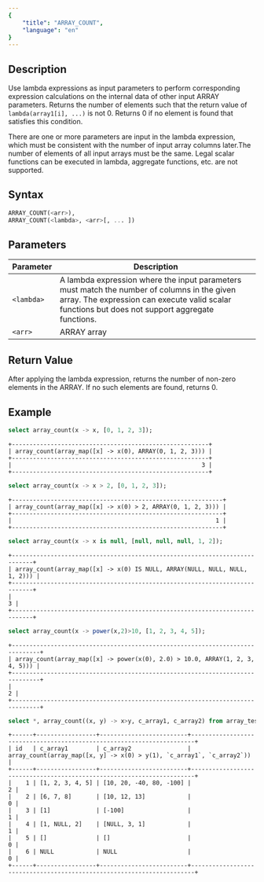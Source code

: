 ```yaml
---
{
    "title": "ARRAY_COUNT",
    "language": "en"
}
---
```


<!-- 
Licensed to the Apache Software Foundation (ASF) under one
or more contributor license agreements.  See the NOTICE file
distributed with this work for additional information
regarding copyright ownership.  The ASF licenses this file
to you under the Apache License, Version 2.0 (the
"License"); you may not use this file except in compliance
with the License.  You may obtain a copy of the License at

  http://www.apache.org/licenses/LICENSE-2.0

Unless required by applicable law or agreed to in writing,
software distributed under the License is distributed on an
"AS IS" BASIS, WITHOUT WARRANTIES OR CONDITIONS OF ANY
KIND, either express or implied.  See the License for the
specific language governing permissions and limitations
under the License.
-->

## Description

Use lambda expressions as input parameters to perform corresponding expression calculations on the internal data of other input ARRAY parameters. 
Returns the number of elements such that the return value of `lambda(array1[i], ...)` is not 0. Returns 0 if no element is found that satisfies this condition.

There are one or more parameters are input in the lambda expression, which must be consistent with the number of input array columns later.The number of elements of all input arrays must be the same. Legal scalar functions can be executed in lambda, aggregate functions, etc. are not supported.

## Syntax

```sql
ARRAY_COUNT(<arr>),
ARRAY_COUNT(<lambda>, <arr>[, ... ])
```

## Parameters

| Parameter | Description | 
| --- | --- |
| `<lambda>` | A lambda expression where the input parameters must match the number of columns in the given array. The expression can execute valid scalar functions but does not support aggregate functions. |
| `<arr>` | ARRAY array |

## Return Value

After applying the lambda expression, returns the number of non-zero elements in the ARRAY. If no such elements are found, returns 0.

## Example

```sql
select array_count(x -> x, [0, 1, 2, 3]);
```

```text
+--------------------------------------------------------+
| array_count(array_map([x] -> x(0), ARRAY(0, 1, 2, 3))) |
+--------------------------------------------------------+
|                                                      3 |
+--------------------------------------------------------+
```

```sql
select array_count(x -> x > 2, [0, 1, 2, 3]);
```

```text
+------------------------------------------------------------+
| array_count(array_map([x] -> x(0) > 2, ARRAY(0, 1, 2, 3))) |
+------------------------------------------------------------+
|                                                          1 |
+------------------------------------------------------------+
```

```sql
select array_count(x -> x is null, [null, null, null, 1, 2]);
```

```text
+----------------------------------------------------------------------------+
| array_count(array_map([x] -> x(0) IS NULL, ARRAY(NULL, NULL, NULL, 1, 2))) |
+----------------------------------------------------------------------------+
|                                                                          3 |
+----------------------------------------------------------------------------+
```

```sql
select array_count(x -> power(x,2)>10, [1, 2, 3, 4, 5]);
```

```text
+------------------------------------------------------------------------------+
| array_count(array_map([x] -> power(x(0), 2.0) > 10.0, ARRAY(1, 2, 3, 4, 5))) |
+------------------------------------------------------------------------------+
|                                                                            2 |
+------------------------------------------------------------------------------+
```

```sql
select *, array_count((x, y) -> x>y, c_array1, c_array2) from array_test;
```

```text
+------+-----------------+-------------------------+-----------------------------------------------------------------------+
| id   | c_array1        | c_array2                | array_count(array_map([x, y] -> x(0) > y(1), `c_array1`, `c_array2`)) |
+------+-----------------+-------------------------+-----------------------------------------------------------------------+
|    1 | [1, 2, 3, 4, 5] | [10, 20, -40, 80, -100] |                                                                     2 |
|    2 | [6, 7, 8]       | [10, 12, 13]            |                                                                     0 |
|    3 | [1]             | [-100]                  |                                                                     1 |
|    4 | [1, NULL, 2]    | [NULL, 3, 1]            |                                                                     1 |
|    5 | []              | []                      |                                                                     0 |
|    6 | NULL            | NULL                    |                                                                     0 |
+------+-----------------+-------------------------+-----------------------------------------------------------------------+
```

